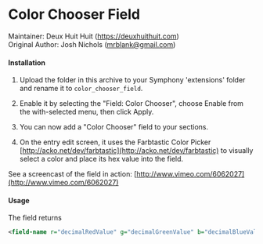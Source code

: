 # Color Chooser Field

Maintainer: Deux Huit Huit (<https://deuxhuithuit.com>)    
Original Author: Josh Nichols (mrblank@gmail.com)    


#### Installation

1. Upload the folder in this archive to your Symphony 'extensions' folder and rename it to `color_chooser_field`.

2. Enable it by selecting the "Field: Color Chooser", choose Enable from the with-selected menu, then click Apply.

3. You can now add a "Color Chooser" field to your sections.

4. On the entry edit screen, it uses the Farbtastic Color Picker [http://acko.net/dev/farbtastic](http://acko.net/dev/farbtastic) to visually select a color and place its hex value into the field.

See a screencast of the field in action: [http://www.vimeo.com/6062027](http://www.vimeo.com/6062027)

#### Usage

The field returns

```xml
<field-name r="decimalRedValue" g="decimalGreenValue" b="decimalBlueValue" c="printCyanValue" m="printMagentaValue" y="printYellowValue" k="printBlackValue" brightness="0to100brightnessValue" has-color="yes|no">#HexValue</field-name>
```
